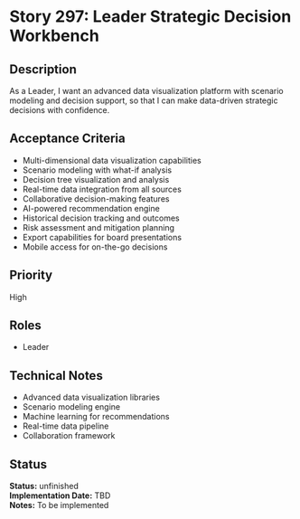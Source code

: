# Story 297: Leader Strategic Decision Workbench

## Description
As a Leader, I want an advanced data visualization platform with scenario modeling and decision support, so that I can make data-driven strategic decisions with confidence.

## Acceptance Criteria
- Multi-dimensional data visualization capabilities
- Scenario modeling with what-if analysis
- Decision tree visualization and analysis
- Real-time data integration from all sources
- Collaborative decision-making features
- AI-powered recommendation engine
- Historical decision tracking and outcomes
- Risk assessment and mitigation planning
- Export capabilities for board presentations
- Mobile access for on-the-go decisions

## Priority
High

## Roles
- Leader

## Technical Notes
- Advanced data visualization libraries
- Scenario modeling engine
- Machine learning for recommendations
- Real-time data pipeline
- Collaboration framework
## Status
**Status:** unfinished  
**Implementation Date:** TBD  
**Notes:** To be implemented

